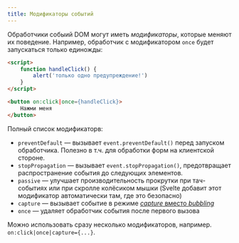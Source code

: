 ```yaml
---
title: Модификаторы событий
---
```


Обработчики собыий DOM могут иметь *модификаторы*, которые меняют их поведение. Например, обработчик с модификатором `once` будет запускаться только единожды:

```html
<script>
	function handleClick() {
		alert('только одно предупреждение!')
	}
</script>

<button on:click|once={handleClick}>
	Нажми меня
</button>
```

Полный список модификаторв:

* `preventDefault` — вызывает `event.preventDefault()` перед запуском обработчика. Полезно в т.ч. для обработки форм на клиентской стороне.
* `stopPropagation` — вызывает `event.stopPropagation()`, предотвращает распространение события до следующих элементов.
* `passive` —  улучшает производительность прокрутки при тач-событиях или при скролле колёсиком мышки (Svelte добавит этот модификатор автоматически там, где это безопасно)
* `capture` — вызывает событие в режиме [*capture* вместо *bubbling*](https://habr.com/ru/post/126471/)
* `once` — удаляет обработчик события после первого вызова

Можно использовать сразу несколько модификаторов, например. `on:click|once|capture={...}`.